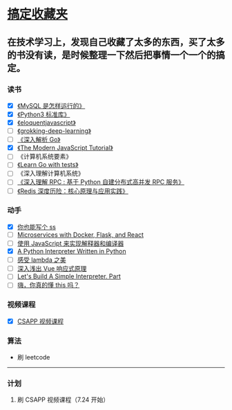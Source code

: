 # [搞定收藏夹](https://github.com/yihong0618/gitblog/issues/5)

## 在技术学习上，发现自己收藏了太多的东西，买了太多的书没有读，是时候整理一下然后把事情一个一个的搞定。
### 读书
- [x] [《MySQL 是怎样运行的》](https://juejin.im/book/5bffcbc9f265da614b11b731)
- [x] [《Python3 标准库》](https://pymotw.com/3/index.html)
- [x] [《eloquentjavascript》](http://eloquentjavascript.net/)
- [ ] [《grokking-deep-learning》](https://livebook.manning.com/#!/book/grokking-deep-learning/table-of-contents/)
- [ ] [《深入解析 Go》](https://legacy.gitbook.com/book/tiancaiamao/go-internals/details)
- [x] [《The Modern JavaScript Tutorial》](http://javascript.info/)
- [ ] 《计算机系统要素》
- [ ] [《Learn Go with tests》](https://studygolang.gitbook.io/learn-go-with-tests/)
- [ ] 《深入理解计算机系统》
- [ ] [《深入理解 RPC : 基于 Python 自建分布式高并发 RPC 服务》](https://juejin.im/book/5af56a3c518825426642e004)
- [ ] [《Redis 深度历险：核心原理与应用实践》](https://juejin.im/book/5afc2e5f6fb9a07a9b362527)
### 动手
- [x] [你也能写个 ss](https://github.com/gwuhaolin/blog/issues/12)
- [ ] [Microservices with Docker, Flask, and React](https://dmmeteo.github.io/freetestdriven/)
- [ ] [使用 JavaScript 来实现解释器和编译器](https://hsiaosiyuan0.gitbook.io/icj/)
- [x] [A Python Interpreter Written in Python](http://aosabook.org/en/500L/a-python-interpreter-written-in-python.html)
- [ ] [感受 lambda 之美](https://juejin.im/post/5ce66801e51d455d850d3a4a)
- [ ] [深入浅出 Vue 响应式原理](https://juejin.im/post/5d229bfc5188252d707f3ac6)
- [ ] [Let's Build A Simple Interpreter. Part](https://ruslanspivak.com/lsbasi-part1/)
- [ ] [嗨，你真的懂 this 吗？](https://github.com/YvetteLau/Blog/issues/6)
### 视频课程
- [x] [CSAPP 视频课程](https://github.com/EugeneLiu/translationCSAPP)
### 算法
- 刷 leetcode


---

### 计划

1. 刷 CSAPP 视频课程（7.24 开始）